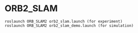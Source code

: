 # ORB2_SLAM

```
roslaunch ORB_SLAM2 orb2_slam.launch (for experiment)
roslaunch ORB_SLAM2 orb2_slam_demo.launch (for simulation)
```